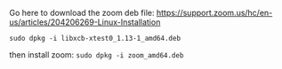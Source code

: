 Go here to download the zoom deb file:
https://support.zoom.us/hc/en-us/articles/204206269-Linux-Installation

`sudo dpkg -i libxcb-xtest0_1.13-1_amd64.deb`

then install zoom:
`sudo dpkg -i zoom_amd64.deb`
